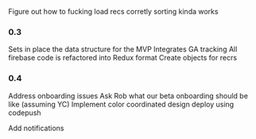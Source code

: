 
Figure out how to fucking load recs corretly
sorting kinda works

### 0.3
Sets in place the data structure for the MVP
Integrates GA tracking
All firebase code is refactored into Redux format
Create objects for recrs

### 0.4
Address onboarding issues
  Ask Rob what our beta onboarding should be like (assuming YC)
Implement color coordinated design
deploy using codepush



Add notifications
